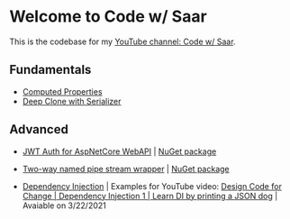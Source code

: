 # Welcome to Code w/ Saar

This is the codebase for my [YouTube channel: Code w/ Saar](https://www.youtube.com/channel/UCFVGdkhRh174GKg9gVEhY6A).

## Fundamentals

* [Computed Properties](./ComputedProperty)
* [Deep Clone with Serializer](./DeepCloneWithSerializer/README.md)

## Advanced

* [JWT Auth for AspNetCore WebAPI](./Auth.AspNetCore.WebApi/README.md) | [NuGet package](https://www.nuget.org/packages/CodeWithSaar.JWTAuthentication.WebAPI)
* [Two-way named pipe stream wrapper](./IPC/README.md) | [NuGet package](https://www.nuget.org/packages/CodeWithSaar.IPC)

* [Dependency Injection](./DI) | Examples for YouTube video: [Design Code for Change | Dependency Injection 1 | Learn DI by printing a JSON dog](https://youtu.be/YnBPjt2dBWk) | Avaiable on 3/22/2021

